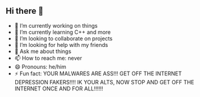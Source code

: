 ## Hi there 👋

- 🔭 I’m currently working on things
- 🌱 I’m currently learning C++ and more
- 👯 I’m looking to collaborate on projects
- 🤔 I’m looking for help with my friends
- 💬 Ask me about things
- 📫 How to reach me: never
- 😄 Pronouns: he/him
- ⚡ Fun fact: YOUR MALWARES ARE ASS!!! GET OFF THE INTERNET DEPRESSION FAKERS!!!! IK YOUR ALTS, NOW STOP AND GET OFF THE INTERNET ONCE AND FOR ALL!!!!!!
